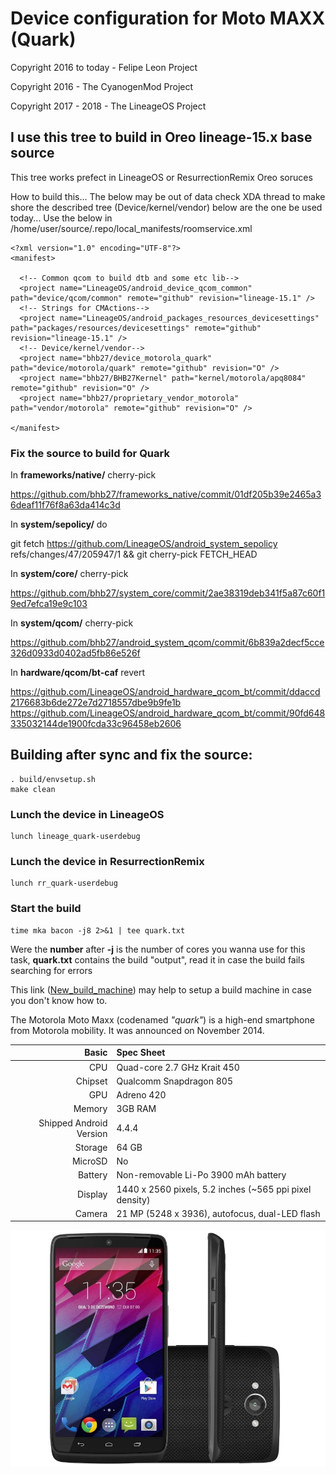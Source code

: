 # Device configuration for Moto MAXX (Quark)

Copyright 2016 to today - Felipe Leon Project

Copyright 2016 - The CyanogenMod Project

Copyright 2017 - 2018 - The LineageOS   Project

## I use this tree to build in Oreo lineage-15.x base source

This tree works prefect in LineageOS or ResurrectionRemix Oreo soruces

How to build this...
The below may be out of data check XDA thread to make shore the described tree (Device/kernel/vendor) below are the one be used today...
Use the below in /home/user/source/.repo/local_manifests/roomservice.xml

	<?xml version="1.0" encoding="UTF-8"?>
	<manifest>

	  <!-- Common qcom to build dtb and some etc lib-->
	  <project name="LineageOS/android_device_qcom_common" path="device/qcom/common" remote="github" revision="lineage-15.1" />
	  <!-- Strings for CMActions-->
	  <project name="LineageOS/android_packages_resources_devicesettings" path="packages/resources/devicesettings" remote="github" revision="lineage-15.1" />
	  <!-- Device/kernel/vendor-->
	  <project name="bhb27/device_motorola_quark" path="device/motorola/quark" remote="github" revision="O" />
	  <project name="bhb27/BHB27Kernel" path="kernel/motorola/apq8084" remote="github" revision="O" />
	  <project name="bhb27/proprietary_vendor_motorola" path="vendor/motorola" remote="github" revision="O" />

	</manifest>

### Fix the source to build for Quark

In **frameworks/native/** cherry-pick

https://github.com/bhb27/frameworks_native/commit/01df205b39e2465a36deaf11f76f8a63da414c3d

In **system/sepolicy/** do

git fetch https://github.com/LineageOS/android_system_sepolicy refs/changes/47/205947/1 && git cherry-pick FETCH_HEAD

In **system/core/** cherry-pick

https://github.com/bhb27/system_core/commit/2ae38319deb341f5a87c60f19ed7efca19e9c103

In **system/qcom/** cherry-pick

https://github.com/bhb27/android_system_qcom/commit/6b839a2decf5cce326d0933d0402ad5fb86e526f

In **hardware/qcom/bt-caf** revert

https://github.com/LineageOS/android_hardware_qcom_bt/commit/ddaccd2176683b6de272e7d2718557dbe9b9fe1b
https://github.com/LineageOS/android_hardware_qcom_bt/commit/90fd648335032144de1900fcda33c96458eb2606

## Building after sync and fix the source:

	. build/envsetup.sh 
	make clean

### Lunch the device in LineageOS

	lunch lineage_quark-userdebug

### Lunch the device in ResurrectionRemix

	lunch rr_quark-userdebug

### Start the build

	time mka bacon -j8 2>&1 | tee quark.txt

Were the **number** after **-j** is the number of cores you wanna use for this task, **quark.txt** contains the build "output", read it in case the build fails searching for errors

This link ([New_build_machine](https://github.com/bhb27/scripts/blob/master/etc/new_machine.md#apt-get-install-start)) may help to setup a build machine in case you don't know how to.

The Motorola Moto Maxx (codenamed _"quark"_) is a high-end smartphone from Motorola mobility.
It was announced on November 2014.

Basic   | Spec Sheet
-------:|:-------------------------
CPU     | Quad-core 2.7 GHz Krait 450
Chipset | Qualcomm Snapdragon 805
GPU     | Adreno 420
Memory  | 3GB RAM
Shipped Android Version | 4.4.4
Storage | 64 GB
MicroSD | No
Battery | Non-removable Li-Po 3900 mAh battery
Display | 1440 x 2560 pixels, 5.2 inches (~565 ppi pixel density)
Camera  | 21 MP (5248 x 3936), autofocus, dual-LED flash


![MOTO MAXX](https://raw.githubusercontent.com/bhb27/scripts/f45458e4bc40dcc6d71ed933d49dad01a3b63f4b/etc/images/moto-maxx.jpg "MOTO MAXX")
